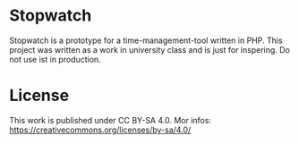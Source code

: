 # Stopwatch

Stopwatch is a prototype for a time-management-tool written in PHP. This project was written as a work in university class and is just for inspering. Do not use ist in production.

# License

This work is published under CC BY-SA 4.0. Mor infos: https://creativecommons.org/licenses/by-sa/4.0/